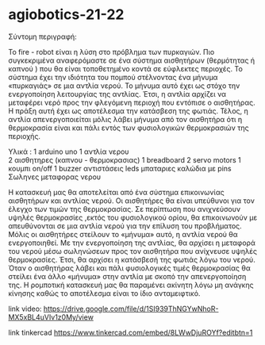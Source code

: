 # agiobotics-21-22


Σύντομη περιγραφή:

Το fire - robot είναι η λύση στο πρόβλημα των πυρκαγιών. Πιο συγκεκριμένα αναφερόμαστε σε ένα σύστημα αισθητήρων (θερμότητας ή καπνού ) που θα είναι τοποθετημένο κοντά σε εύφλεκτες περιοχές. Το σύστημα έχει την ιδιότητα του πομπού στέλνοντας ένα μήνυμα «πυρκαγιάς» σε μια αντλία νερού. Το μήνυμα αυτό έχει ως στόχο την ενεργοποίηση λειτουργίας της αντλίας. Έτσι, η αντλία αρχίζει να μεταφέρει νερό προς την φλεγόμενη περιοχή που εντόπισε ο αισθητήρας. Η πράξη αυτή έχει ως αποτέλεσμα την κατάσβεση της φωτιάς. Τέλος, η αντλία απενεργοποιείται μόλις λάβει μήνυμα από τον αισθητήρα ότι η θερμοκρασία είναι και πάλι εντός των φυσιολογικών θερμοκρασιών της περιοχής.

Υλικά :
1 arduino uno
1 αντλία νερου  
2 αισθητηρες (καπνου - θερμοκρασιας)
1 breadboard
2 servo motors
1 κουμπι on/off
1 buzzer
αντιστάσεις
leds
μπαταριες
καλώδια με pins
Σωληνες μεταφορας νερου 

Η κατασκευή μας θα αποτελείται από ένα σύστημα επικοινωνίας αισθητήρων και αντλίας νερού. Οι αισθητήρες θα είναι υπεύθυνοι για τον έλεγχο των τιμών της θερμοκρασίας. Σε περίπτωση που ανιχνεύσουν υψηλές θερμοκρασίες ,εκτός του φυσιολογικού ορίου, θα επικοινωνούν με απευθύνονται σε μια αντλία νερού για την επίλυση του προβλήματος. Μόλις οι αισθητήρες στείλουν το «μήνυμα» αυτό, η αντλία νερού θα ενεργοποιηθεί. Με την ενεργοποίηση της αντλίας, θα αρχίσει η μεταφορά του νερού μέσω σωληνώσεων προς τον αισθητήρα που ανίχνευσε υψηλές θερμοκρασίες. Έτσι, θα αρχίσει η κατάσβεσή της φωτιάς λόγω του νερού. Όταν ο αισθητήρας λάβει και πάλι φυσιολογικές τιμές θερμοκρασίας θα στείλει ένα άλλο «μήνυμα» στην αντλία με σκοπό την απενεργοποίηση της. Η ρομποτική κατασκευή μας θα παραμένει ακίνητη λόγω μη ανάγκης κίνησης καθώς το αποτέλεσμα είναι το ίδιο ανταμειφτικό.

link video:
https://drive.google.com/file/d/1SI939ThNGYwNhoR-MX5xBL4uVIv1z0My/view

link tinkercad
https://www.tinkercad.com/embed/8LWwDjuROYf?editbtn=1

